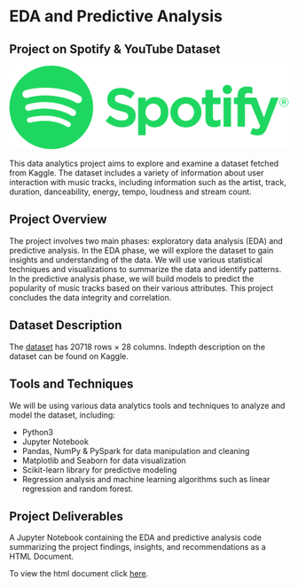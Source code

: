 # EDA and Predictive Analysis 
## Project on Spotify & YouTube Dataset

<p align="center">
  <img src="graphic.png">
</p>

This data analytics project aims to explore and examine a dataset fetched from Kaggle. The dataset includes a variety of information about user interaction with music tracks, including information such as the artist, track, duration, danceability, energy, tempo, loudness and stream count.

## Project Overview

The project involves two main phases: exploratory data analysis (EDA) and predictive analysis. In the EDA phase, we will explore the dataset to gain insights and understanding of the data. We will use various statistical techniques and visualizations to summarize the data and identify patterns. In the predictive analysis phase, we will build models to predict the popularity of music tracks based on their various attributes. This project concludes the data integrity and correlation.

## Dataset Description

The [dataset](https://www.kaggle.com/datasets/salvatorerastelli/spotify-and-youtube) has 20718 rows × 28 columns. Indepth description on the dataset can be found on Kaggle.

## Tools and Techniques

We will be using various data analytics tools and techniques to analyze and model the dataset, including:

* Python3
* Jupyter Notebook
* Pandas, NumPy & PySpark for data manipulation and cleaning
* Matplotlib and Seaborn for data visualization
* Scikit-learn library for predictive modeling
* Regression analysis and machine learning algorithms such as linear regression and random forest.

## Project Deliverables

A Jupyter Notebook containing the EDA and predictive analysis code summarizing the project findings, insights, and recommendations as a HTML Document. 

To view the html document click [here](Spotify:YT.html).





